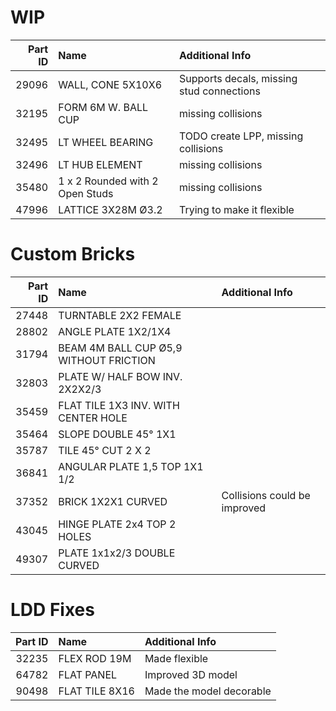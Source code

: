 
# WIP
Part ID  |  Name  |   Additional Info 
-------: | :----- | :-------------------------------
 29096 | WALL, CONE 5X10X6 | Supports decals, missing stud connections
 32195 | FORM 6M W. BALL CUP | missing collisions
 32495 | LT WHEEL BEARING | TODO create LPP, missing collisions
 32496 | LT HUB ELEMENT | missing collisions
 35480 | 1 x 2 Rounded with 2 Open Studs | missing collisions
 47996 | LATTICE 3X28M Ø3.2 | Trying to make it flexible
 
# Custom Bricks
Part ID  |  Name  |   Additional Info 
-------: | :----- | :-------------------------------
 27448 | TURNTABLE 2X2 FEMALE | 
 28802 | ANGLE PLATE 1X2/1X4 | 
 31794 | BEAM 4M BALL CUP Ø5,9 WITHOUT FRICTION
 32803 | PLATE W/ HALF BOW INV. 2X2X2/3
 35459 | FLAT TILE 1X3 INV. WITH CENTER HOLE
 35464 | SLOPE DOUBLE 45° 1X1
 35787 | TILE 45° CUT 2 X 2
 36841 | ANGULAR PLATE 1,5 TOP 1X1 1/2
 37352 | BRICK 1X2X1 CURVED | Collisions could be improved
 43045 | HINGE PLATE 2x4 TOP 2 HOLES
 49307 | PLATE 1x1x2/3 DOUBLE CURVED
 
# LDD Fixes
Part ID  |  Name  |   Additional Info 
-------: | :----- | :-------------------------------
 32235 | FLEX ROD 19M | Made flexible
 64782 | FLAT PANEL | Improved 3D model
 90498 | FLAT TILE 8X16 | Made the model decorable
